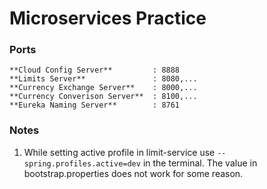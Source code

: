 # Microservices Practice

### Ports

    **Cloud Config Server**         : 8888
    **Limits Server**               : 8080,...
    **Currency Exchange Server**    : 8000,...
    **Currency Converison Server**  : 8100,...
    **Eureka Naming Server**        : 8761

### Notes

1. While setting active profile in limit-service use `--spring.profiles.active=dev` in the terminal. The value in bootstrap.properties does not work for some reason.
